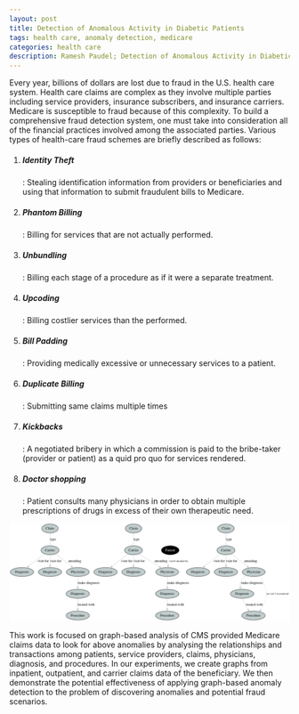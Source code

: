 ```yaml
---
layout: post
title: Detection of Anomalous Activity in Diabetic Patients
tags: health care, anomaly detection, medicare
categories: health care
description: Ramesh Paudel; Detection of Anomalous Activity in Diabetic Patients
---
```



Every year, billions of dollars are lost due to fraud in the U.S. health care system. Health care claims are complex as they involve multiple parties including service providers, insurance subscribers, and insurance carriers. Medicare is susceptible to fraud because of this complexity. To build a comprehensive fraud detection system, one must take into consideration all of the financial practices involved among the associated parties. Various types of health-care fraud schemes are briefly described as follows:
1. <h5>Identity Theft </h5>: Stealing identification information from providers or beneficiaries and using that information to submit fraudulent bills to Medicare.
2. <h5>Phantom Billing </h5>: Billing for services that are not actually performed.
3. <h5>Unbundling </h5>: Billing each stage of a procedure as if it were a separate treatment.
4. <h5>Upcoding </h5>: Billing costlier services than the performed.
5. <h5>Bill Padding </h5>: Providing medically excessive or unnecessary services to a patient.
6. <h5>Duplicate Billing </h5>: Submitting same claims multiple times
7. <h5>Kickbacks </h5>: A negotiated bribery in which a commission is paid to the bribe-taker (provider or patient) as a quid pro quo for services rendered.
8. <h5>Doctor shopping</h5>: Patient consults many physicians in order to obtain multiple prescriptions of drugs in excess of their own therapeutic need.

<div class="span2 topimage">
    <a href="../assets/pics/cprobAnom1.png">
        <img src="../assets/pics/cprobAnom1.png"
              title="Normal and Anomalous Graph Structure" alt="Normal and Anomalous Graph Structure"/></a>
    </div>
   
This work is focused on graph-based analysis of CMS provided Medicare claims data to look for above anomalies by analysing the relationships and transactions among patients, service providers, claims, physicians, diagnosis, and procedures. 
In our experiments, we create graphs from inpatient, outpatient, and carrier claims data of the beneficiary. We then demonstrate the potential effectiveness of applying graph-based anomaly detection to the problem of discovering anomalies and potential fraud scenarios.
